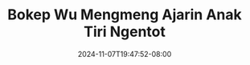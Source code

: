 --- 
title: "Bokep Wu Mengmeng Ajarin Anak Tiri Ngentot"
description: "video   Bokep Wu Mengmeng Ajarin Anak Tiri Ngentot twitter   new"
date: 2024-11-07T19:47:52-08:00
file_code: "65txlrba356u"
draft: false
cover: "n5aj337wntfgbeje.jpg"
tags: ["Bokep", "Mengmeng", "Ajarin", "Anak", "Tiri", "Ngentot", "bokep-indo", "bokep-viral", "bokep-ig"]
length: 1688
fld_id: "1392276"
foldername: "anaktiri"
categories: ["anaktiri"]
views: 45
---